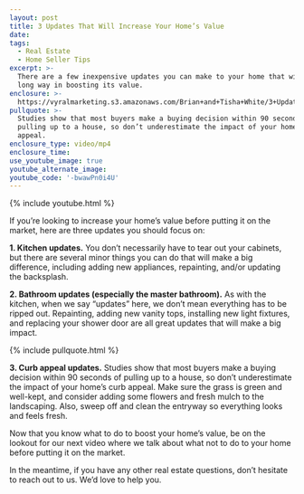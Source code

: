 ```yaml
---
layout: post
title: 3 Updates That Will Increase Your Home’s Value
date:
tags:
  - Real Estate
  - Home Seller Tips
excerpt: >-
  There are a few inexpensive updates you can make to your home that will go a
  long way in boosting its value.
enclosure: >-
  https://vyralmarketing.s3.amazonaws.com/Brian+and+Tisha+White/3+Updates+That+Will+Add+Value+to+Your+Home.mp4
pullquote: >-
  Studies show that most buyers make a buying decision within 90 seconds of
  pulling up to a house, so don’t underestimate the impact of your home’s curb
  appeal.
enclosure_type: video/mp4
enclosure_time:
use_youtube_image: true
youtube_alternate_image:
youtube_code: '-bwawPn0i4U'
---
```


{% include youtube.html %}

If you’re looking to increase your home’s value before putting it on the market, here are three updates you should focus on:

**1\. Kitchen updates.** You don’t necessarily have to tear out your cabinets, but there are several minor things you can do that will make a big difference, including adding new appliances, repainting, and/or updating the backsplash.&nbsp;

**2\. Bathroom updates (especially the master bathroom).** As with the kitchen, when we say “updates” here, we don’t mean everything has to be ripped out. Repainting, adding new vanity tops, installing new light fixtures, and replacing your shower door are all great updates that will make a big impact.&nbsp;

{% include pullquote.html %}

**3\. Curb appeal updates.** Studies show that most buyers make a buying decision within 90 seconds of pulling up to a house, so don’t underestimate the impact of your home’s curb appeal. Make sure the grass is green and well-kept, and consider adding some flowers and fresh mulch to the landscaping. Also, sweep off and clean the entryway so everything looks and feels fresh.&nbsp;

Now that you know what to do to boost your home’s value, be on the lookout for our next video where we talk about what not to do to your home before putting it on the market.&nbsp;

In the meantime, if you have any other real estate questions, don’t hesitate to reach out to us. We’d love to help you.&nbsp;